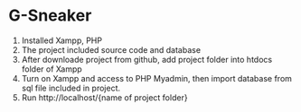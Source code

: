 # G-Sneaker
1. Installed Xampp, PHP
2. The project included source code and database 
3. After downloade project from github, add project folder into htdocs folder of Xampp
4. Turn on Xampp and access to PHP Myadmin, then import database from sql file included in project.
5. Run http://localhost/{name of project folder}
